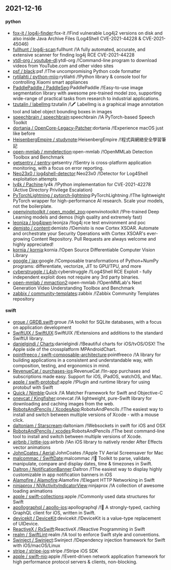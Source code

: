 ## 2021-12-16

#### python
* [fox-it / log4j-finder](https://github.com/fox-it/log4j-finder):fox-it /!Find vulnerable Log4j2 versions on disk and also inside Java Archive Files (Log4Shell CVE-2021-44228 & CVE-2021-45046)
* [fullhunt / log4j-scan](https://github.com/fullhunt/log4j-scan):fullhunt /!A fully automated, accurate, and extensive scanner for finding log4j RCE CVE-2021-44228
* [ytdl-org / youtube-dl](https://github.com/ytdl-org/youtube-dl):ytdl-org /!Command-line program to download videos from YouTube.com and other video sites
* [psf / black](https://github.com/psf/black):psf /!The uncompromising Python code formatter
* [rytilahti / python-miio](https://github.com/rytilahti/python-miio):rytilahti /!Python library & console tool for controlling Xiaomi smart appliances
* [PaddlePaddle / PaddleSeg](https://github.com/PaddlePaddle/PaddleSeg):PaddlePaddle /!Easy-to-use image segmentation library with awesome pre-trained model zoo, supporting wide-range of practical tasks from research to industrial applications.
* [tzutalin / labelImg](https://github.com/tzutalin/labelImg):tzutalin /!🖍️ LabelImg is a graphical image annotation tool and label object bounding boxes in images
* [speechbrain / speechbrain](https://github.com/speechbrain/speechbrain):speechbrain /!A PyTorch-based Speech Toolkit
* [dortania / OpenCore-Legacy-Patcher](https://github.com/dortania/OpenCore-Legacy-Patcher):dortania /!Experience macOS just like before
* [HeisenbergEmpire / studynote](https://github.com/HeisenbergEmpire/studynote):HeisenbergEmpire /!程式與網絡安全學習筆記
* [open-mmlab / mmdetection](https://github.com/open-mmlab/mmdetection):open-mmlab /!OpenMMLab Detection Toolbox and Benchmark
* [getsentry / sentry](https://github.com/getsentry/sentry):getsentry /!Sentry is cross-platform application monitoring, with a focus on error reporting.
* [Neo23x0 / log4shell-detector](https://github.com/Neo23x0/log4shell-detector):Neo23x0 /!Detector for Log4Shell exploitation attempts
* [ly4k / Pachine](https://github.com/ly4k/Pachine):ly4k /!Python implementation for CVE-2021-42278 (Active Directory Privilege Escalation)
* [PyTorchLightning / pytorch-lightning](https://github.com/PyTorchLightning/pytorch-lightning):PyTorchLightning /!The lightweight PyTorch wrapper for high-performance AI research. Scale your models, not the boilerplate.
* [openvinotoolkit / open_model_zoo](https://github.com/openvinotoolkit/open_model_zoo):openvinotoolkit /!Pre-trained Deep Learning models and demos (high quality and extremely fast)
* [leonjza / log4jpwn](https://github.com/leonjza/log4jpwn):leonjza /!log4j rce test environment and poc
* [demisto / content](https://github.com/demisto/content):demisto /!Demisto is now Cortex XSOAR. Automate and orchestrate your Security Operations with Cortex XSOAR's ever-growing Content Repository. Pull Requests are always welcome and highly appreciated!
* [kornia / kornia](https://github.com/kornia/kornia):kornia /!Open Source Differentiable Computer Vision Library
* [google / jax](https://github.com/google/jax):google /!Composable transformations of Python+NumPy programs: differentiate, vectorize, JIT to GPU/TPU, and more
* [cyberstruggle / L4sh](https://github.com/cyberstruggle/L4sh):cyberstruggle /!Log4Shell RCE Exploit - fully independent exploit does not require any 3rd party binaries.
* [open-mmlab / mmaction2](https://github.com/open-mmlab/mmaction2):open-mmlab /!OpenMMLab's Next Generation Video Understanding Toolbox and Benchmark
* [zabbix / community-templates](https://github.com/zabbix/community-templates):zabbix /!Zabbix Community Templates repository

#### swift
* [groue / GRDB.swift](https://github.com/groue/GRDB.swift):groue /!A toolkit for SQLite databases, with a focus on application development
* [SwiftUIX / SwiftUIX](https://github.com/SwiftUIX/SwiftUIX):SwiftUIX /!Extensions and additions to the standard SwiftUI library.
* [danielgindi / Charts](https://github.com/danielgindi/Charts):danielgindi /!Beautiful charts for iOS/tvOS/OSX! The Apple side of the crossplatform MPAndroidChart.
* [pointfreeco / swift-composable-architecture](https://github.com/pointfreeco/swift-composable-architecture):pointfreeco /!A library for building applications in a consistent and understandable way, with composition, testing, and ergonomics in mind.
* [RevenueCat / purchases-ios](https://github.com/RevenueCat/purchases-ios):RevenueCat /!In-app purchases and subscriptions made easy. Support for iOS, iPadOS, watchOS, and Mac.
* [apple / swift-protobuf](https://github.com/apple/swift-protobuf):apple /!Plugin and runtime library for using protobuf with Swift
* [Quick / Nimble](https://github.com/Quick/Nimble):Quick /!A Matcher Framework for Swift and Objective-C
* [onevcat / Kingfisher](https://github.com/onevcat/Kingfisher):onevcat /!A lightweight, pure-Swift library for downloading and caching images from the web.
* [RobotsAndPencils / XcodesApp](https://github.com/RobotsAndPencils/XcodesApp):RobotsAndPencils /!The easiest way to install and switch between multiple versions of Xcode - with a mouse click.
* [daltoniam / Starscream](https://github.com/daltoniam/Starscream):daltoniam /!Websockets in swift for iOS and OSX
* [RobotsAndPencils / xcodes](https://github.com/RobotsAndPencils/xcodes):RobotsAndPencils /!The best command-line tool to install and switch between multiple versions of Xcode.
* [airbnb / lottie-ios](https://github.com/airbnb/lottie-ios):airbnb /!An iOS library to natively render After Effects vector animations
* [JohnCoates / Aerial](https://github.com/JohnCoates/Aerial):JohnCoates /!Apple TV Aerial Screensaver for Mac
* [malcommac / SwiftDate](https://github.com/malcommac/SwiftDate):malcommac /!🐔 Toolkit to parse, validate, manipulate, compare and display dates, time & timezones in Swift.
* [Daltron / NotificationBanner](https://github.com/Daltron/NotificationBanner):Daltron /!The easiest way to display highly customizable in app notification banners in iOS
* [Alamofire / Alamofire](https://github.com/Alamofire/Alamofire):Alamofire /!Elegant HTTP Networking in Swift
* [ninjaprox / NVActivityIndicatorView](https://github.com/ninjaprox/NVActivityIndicatorView):ninjaprox /!A collection of awesome loading animations
* [apple / swift-collections](https://github.com/apple/swift-collections):apple /!Commonly used data structures for Swift
* [apollographql / apollo-ios](https://github.com/apollographql/apollo-ios):apollographql /!📱 A strongly-typed, caching GraphQL client for iOS, written in Swift.
* [devicekit / DeviceKit](https://github.com/devicekit/DeviceKit):devicekit /!DeviceKit is a value-type replacement of UIDevice.
* [ReactiveX / RxSwift](https://github.com/ReactiveX/RxSwift):ReactiveX /!Reactive Programming in Swift
* [realm / SwiftLint](https://github.com/realm/SwiftLint):realm /!A tool to enforce Swift style and conventions.
* [Swinject / Swinject](https://github.com/Swinject/Swinject):Swinject /!Dependency injection framework for Swift with iOS/macOS/Linux
* [stripe / stripe-ios](https://github.com/stripe/stripe-ios):stripe /!Stripe iOS SDK
* [apple / swift-nio](https://github.com/apple/swift-nio):apple /!Event-driven network application framework for high performance protocol servers & clients, non-blocking.
